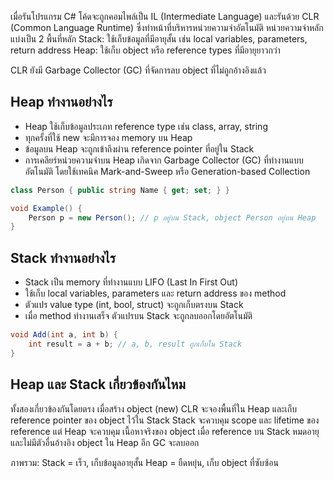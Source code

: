 เมื่อรันโปรแกรม C# โค้ดจะถูกคอมไพล์เป็น IL (Intermediate Language) และรันด้วย CLR (Common Language Runtime) ซึ่งทำหน้าที่บริหารหน่วยความจำอัตโนมัติ หน่วยความจำหลักแบ่งเป็น 2 พื้นที่หลัก
    Stack: ใช้เก็บข้อมูลที่มีอายุสั้น เช่น local variables, parameters, return address
    Heap: ใช้เก็บ object หรือ reference types ที่มีอายุยาวกว่า

CLR ยังมี Garbage Collector (GC) ที่จัดการลบ object ที่ไม่ถูกอ้างอิงแล้ว


## Heap ทำงานอย่างไร

- Heap ใช้เก็บข้อมูลประเภท reference type เช่น class, array, string
- ทุกครั้งที่ใช้ new จะมีการจอง memory บน Heap
- ข้อมูลบน Heap จะถูกเข้าถึงผ่าน reference pointer ที่อยู่ใน Stack
- การเคลียร์หน่วยความจำบน Heap เกิดจาก Garbage Collector (GC) ที่ทำงานแบบอัตโนมัติ โดยใช้เทคนิค Mark-and-Sweep หรือ Generation-based Collection

```c#
class Person { public string Name { get; set; } }

void Example() {
    Person p = new Person(); // p อยู่บน Stack, object Person อยู่บน Heap
}
```

## Stack ทำงานอย่างไร

- Stack เป็น memory ที่ทำงานแบบ LIFO (Last In First Out)
- ใช้เก็บ local variables, parameters และ return address ของ method
- ตัวแปร value type (int, bool, struct) จะถูกเก็บตรงบน Stack
- เมื่อ method ทำงานเสร็จ ตัวแปรบน Stack จะถูกลบออกโดยอัตโนมัติ

```c#
void Add(int a, int b) {
    int result = a + b; // a, b, result ถูกเก็บใน Stack
}
```

## Heap และ Stack เกี่ยวข้องกันไหม

ทั้งสองเกี่ยวข้องกันโดยตรง
    เมื่อสร้าง object (new) CLR จะจองพื้นที่ใน Heap และเก็บ reference pointer ของ object ไว้ใน Stack
    Stack จะควบคุม scope และ lifetime ของ reference แต่ Heap จะควบคุม เนื้อหาจริงของ object
    เมื่อ reference บน Stack หมดอายุและไม่มีตัวอื่นอ้างอิง object ใน Heap อีก GC จะลบออก

ภาพรวม:
    Stack = เร็ว, เก็บข้อมูลอายุสั้น
    Heap = ยืดหยุ่น, เก็บ object ที่ซับซ้อน
